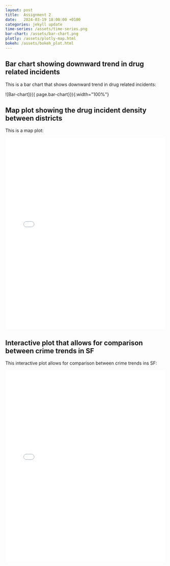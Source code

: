 ```yaml
---
layout: post
title:  Assignment 2
date:   2024-03-19 18:00:00 +0100
categories: jekyll update
time-series: /assets/time-series.png
bar-chart: /assets/bar-chart.png
plotly: /assets/plotly-map.html
bokeh: /assets/bokeh_plot.html
---
```

## Bar chart showing downward trend in drug related incidents
This is a bar chart that shows downward trend in drug related incidents:

![Bar-chart]({{ page.bar-chart}}){:width="100%"}

## Map plot showing the drug incident density between districts
This is a map plot:

<iframe src="{{page.plotly}}" width="100%" height="600px" frameborder="0">
    Sorry, your browser doesn't support iframes.
</iframe>

## Interactive plot that allows for comparison between crime trends in SF
This interactive plot allows for comparison between crime trends ins SF:
<iframe src="{{page.bokeh}}" width="100%" height="600px" frameborder="0">
    Sorry, your browser doesn't support iframes.
</iframe>

